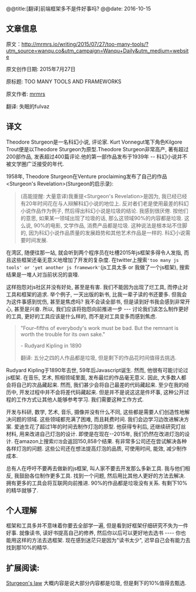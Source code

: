 @@title:[翻译]前端框架多不是件好事吗?
@@date: 2016-10-15


## 文章信息

原文：http://mrmrs.io/writing/2015/07/27/too-many-tools/?utm_source=wanqu.co&utm_campaign=Wanqu+Daily&utm_medium=website

原文创作日期: 2015年7月27日

原标题: TOO MANY TOOLS AND FRAMEWORKS

原文作者: [mrmrs](https://github.com/mrmrs)

翻译: 失眠的fulvaz

译文
---

Theodore Sturgeon是一名科幻小说, 评论家. Kurt Vonnegut笔下角色Kilgore Trout便是以Theodore Sturgeon为原型.Theodore Sturgeon非常高产, 著有超过200部作品, 发表超过400篇评论.他的第一部作品发布于1939年 -- 科幻小说并不被文学圈广泛接受的年代.

1958年, Theodore Sturgeon在Venture proclaiming发布了自己的作品<Sturgeon's Revelation>(Sturgeon的启示录): 

>(高能提醒: 大量意译)我重提<Sturgeon's Revelation>是因为, 我已经已经有20年时间花在与人辩解科幻小说的地位上. 反对者们老是使用最差的科幻小说作品作为例子, 然后得出科幻小说是垃圾的结论. 我感到很厌倦. 按他们的意思, 如果某一领域出现了垃圾的话, 那么这领域90%的内容都是垃圾. 这么说, 90%的电影, 文学作品, 消费产品都是垃圾. 这种说法是根本站不住脚的, 因为科幻小说作品质量的发展趋势和其他艺术作品是一样的. 科幻小说需要时间发展.

在湾区, 随便往那一站, 就会听到两个程序员在吐槽2015年js框架多得令人发指, 而且这些框架还毫无意义地增加了开发的复杂度. 在twitter上搜索`'too many js tools' or 'yet another js framework'`(js工具太多 or 我做了一个js框架), 搜索结果是一堆人对当前状况的哀嚎.

这样抱怨对js社区并没有好处, 甚至是有害. 我们不能因为出现了烂工具, 而停止对工具和框架的追求. 举个例子, 一天出版的新书, 比我一辈子读的书还要多. 但我会为这件事感到忧伤, 甚至是焦虑吗? 我不会读全部书, 但是读到好书我会感到非常开心, 甚至是兴奋. 所以, 我们应该将抱怨向前推进一步 --- 讨论我们该怎么制作更好的工具, 更好的工具应该是什么样的, 而不是对工具变多而感到焦虑.

>"Four–fifths of everybody's work must be bad. But the remnant is worth the trouble for its own sake."
>
> \- Rudyard Kipling in 1890
> 
> 
>翻译: 五分之四的人作品都是垃圾, 但是剩下的作品花时间值得去挑选.
>

Rudyard Kipling于1890年去世, 59年后Javascript诞生. 然而, 他很有可能讨论过js框架. 在音乐, 艺术, 照相领域里面, 发布最烂的作品毫无意义. 因此, 大多数人都会将自己的次品藏起来. 然而, 我们甚少会将自己最差的代码藏起来. 至少在我的经历中, 开发过程中并不会将差代码藏起来. 但是并不是说这这是件坏事, 这种公开过程的工作方式让其他人能够参考学习. 我们需要这种工作方式.

开发与科研, 数学, 艺术, 音乐, 摄像并没有什么不同, 这些都是需要人们创造性地解决问题的领域. 这些领域都充满了困难, 而且耗费时间. 我们会边学习边改进解决方案. 爱迪生花了超过1年的时间去制作灯泡的原型. 他获得专利后, 还继续研究灯丝材料, 用来改进自己灯泡的设计. 即使是在现在--2015年, 我们仍然在改进灯泡的设计. 在amazon上搜索`灯泡`会返回150,858个结果. 有非常多公司还在尝试解决各种各样灯泡的问题. 这些公司还在想法提高灯泡的品质, 可使用时间, 能效, 减少制作成本.

总有人在呼吁不要再去做新的js框架, 叫人家不要去开发那么多新工具. 我与他们相反, 我鼓励各位制作更多工具. 找到一个问题, 然后用比其他人更好的方法去解决. 拥有更多的工具会将互联网向前推进. 90%的作品都是垃圾没有关系. 有剩下10%的精华就够了.

## 个人理解
框架和工具多并不意味着你要去全部学一遍, 但是看到好框架仔细研究不失为一件好事. 就像读书, 读好书提高自己的修养, 然后你以后可以更好地去选书 ---- 你也能用这样的方法去选框架. 现在感到迷茫只是因为"读书太少", 迟早自己会有能力去找到那10%的精华.

## 扩展阅读:
 [Sturgeon's law](https://en.wikipedia.org/wiki/Sturgeon%27s_law#cite_note-venture-2)
 大概内容是说大部分内容都是垃圾, 但是剩下的10%值得去甄选.





